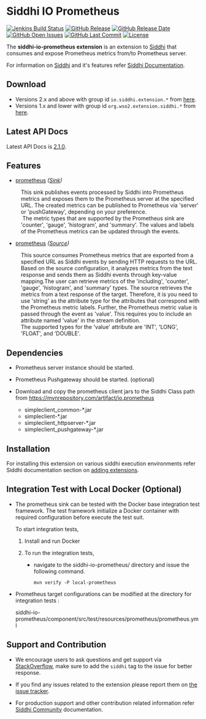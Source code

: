 Siddhi IO Prometheus
===================

  [![Jenkins Build Status](https://wso2.org/jenkins/job/siddhi/job/siddhi-io-prometheus/badge/icon)](https://wso2.org/jenkins/job/siddhi/job/siddhi-io-prometheus/)
  [![GitHub Release](https://img.shields.io/github/release/siddhi-io/siddhi-io-prometheus.svg)](https://github.com/siddhi-io/siddhi-io-prometheus/releases)
  [![GitHub Release Date](https://img.shields.io/github/release-date/siddhi-io/siddhi-io-prometheus.svg)](https://github.com/siddhi-io/siddhi-io-prometheus/releases)
  [![GitHub Open Issues](https://img.shields.io/github/issues-raw/siddhi-io/siddhi-io-prometheus.svg)](https://github.com/siddhi-io/siddhi-io-prometheus/issues)
  [![GitHub Last Commit](https://img.shields.io/github/last-commit/siddhi-io/siddhi-io-prometheus.svg)](https://github.com/siddhi-io/siddhi-io-prometheus/commits/master)
  [![License](https://img.shields.io/badge/License-Apache%202.0-blue.svg)](https://opensource.org/licenses/Apache-2.0)

The **siddhi-io-prometheus extension** is an extension to <a target="_blank" href="https://wso2.github.io/siddhi">Siddhi</a> that consumes and expose Prometheus metrics from/to Prometheus server.

For information on <a target="_blank" href="https://siddhi.io/">Siddhi</a> and it's features refer <a target="_blank" href="https://siddhi.io/redirect/docs.html">Siddhi Documentation</a>. 

## Download

* Versions 2.x and above with group id `io.siddhi.extension.*` from <a target="_blank" href="https://mvnrepository.com/artifact/io.siddhi.extension.io.prometheus/siddhi-io-prometheus/">here</a>.
* Versions 1.x and lower with group id `org.wso2.extension.siddhi.*` from <a target="_blank" href="https://mvnrepository.com/artifact/org.wso2.extension.siddhi.io.prometheus/siddhi-io-prometheus">here</a>.

## Latest API Docs 

Latest API Docs is <a target="_blank" href="https://siddhi-io.github.io/siddhi-io-prometheus/api/2.1.0">2.1.0</a>.

## Features

* <a target="_blank" href="https://siddhi-io.github.io/siddhi-io-prometheus/api/2.1.0/#prometheus-sink">prometheus</a> *(<a target="_blank" href="http://siddhi.io/en/v5.1/docs/query-guide/#sink">Sink</a>)*<br> <div style="padding-left: 1em;"><p><p style="word-wrap: break-word;margin: 0;">This sink publishes events processed by Siddhi into Prometheus metrics and exposes them to the Prometheus server at the specified URL. The created metrics can be published to Prometheus via 'server' or 'pushGateway', depending on your preference.<br>&nbsp;The metric types that are supported by the Prometheus sink are 'counter', 'gauge', 'histogram', and 'summary'. The values and labels of the Prometheus metrics can be updated through the events. </p></p></div>
* <a target="_blank" href="https://siddhi-io.github.io/siddhi-io-prometheus/api/2.1.0/#prometheus-source">prometheus</a> *(<a target="_blank" href="http://siddhi.io/en/v5.1/docs/query-guide/#source">Source</a>)*<br> <div style="padding-left: 1em;"><p><p style="word-wrap: break-word;margin: 0;">This source consumes Prometheus metrics that are exported from a specified URL as Siddhi events by sending HTTP requests to the URL. Based on the source configuration, it analyzes metrics from the text response and sends them as Siddhi events through key-value mapping.The user can retrieve metrics of the 'including', 'counter', 'gauge', 'histogram', and 'summary' types. The source retrieves the metrics from a text response of the target. Therefore, it is you need to use 'string' as the attribute type for the attributes that correspond with the Prometheus metric labels. Further, the Prometheus metric value is passed through the event as 'value'. This requires you to include an attribute named 'value' in the stream definition. <br>The supported types for the 'value' attribute are 'INT', 'LONG', 'FLOAT', and 'DOUBLE'.</p></p></div>

## Dependencies 

* Prometheus server instance should be started.
* Prometheus Pushgateway should be started. (optional)
* Download and copy the prometheus client jars to the Siddhi Class path from <a target="_blank" href="https://mvnrepository.com/artifact/io.prometheus">
    https://mvnrepository.com/artifact/io.prometheus</a>
    
    * simpleclient_common-*.jar
    * simpleclient-*.jar
    * simpleclient_httpserver-*.jar
    * simpleclient_pushgateway-*.jar
  
## Installation

For installing this extension on various siddhi execution environments refer Siddhi documentation section on <a target="_blank" href="https://siddhi.io/redirect/add-extensions.html">adding extensions</a>.

## Integration Test with Local Docker (Optional)

 * The prometheus sink can be tested with the Docker base integration test framework. The test framework initialize a Docker container with required configuration before execute the test suit.
   
   To start integration tests,
   
   1. Install and run Docker
     
   2. To run the integration tests,
     
      - navigate to the siddhi-io-prometheus/ directory and issue the following command.<br/>
        ```
        mvn verify -P local-prometheus
        ```
           
 * Prometheus target configurations can be modified at the directory for integration tests : 
 
      siddhi-io-prometheus/component/src/test/resources/prometheus/prometheus.yml
      
## Support and Contribution

* We encourage users to ask questions and get support via <a target="_blank" href="https://stackoverflow.com/questions/tagged/siddhi">StackOverflow</a>, make sure to add the `siddhi` tag to the issue for better response.

* If you find any issues related to the extension please report them on <a target="_blank" href="https://github.com/siddhi-io/siddhi-execution-string/issues">the issue tracker</a>.

* For production support and other contribution related information refer <a target="_blank" href="https://siddhi.io/community/">Siddhi Community</a> documentation.
